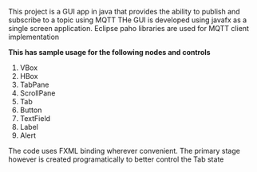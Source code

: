 This project is a GUI app in java that provides the ability to publish and subscribe to a topic using MQTT
THe GUI is developed using javafx as a single screen application. Eclipse paho libraries are used for MQTT client implementation

**This has sample usage for the following nodes and controls**

1. VBox
2. HBox
3. TabPane
4. ScrollPane
5. Tab
6. Button
7. TextField
8. Label
9. Alert


The code uses FXML binding wherever convenient. The primary stage however is created programatically to better control the Tab state